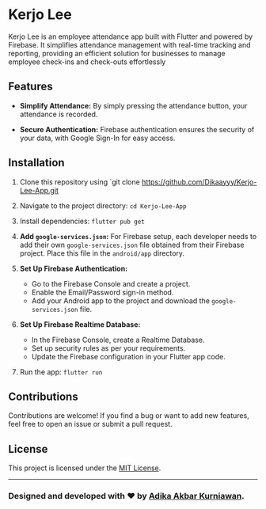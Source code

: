 # Kerjo Lee

Kerjo Lee is an employee attendance app built with Flutter and powered by Firebase. It simplifies attendance management with real-time tracking and reporting, providing an efficient solution for businesses to manage employee check-ins and check-outs effortlessly


## Features

- **Simplify Attendance:** By simply pressing the attendance button, your attendance is recorded.

- **Secure Authentication:** Firebase authentication ensures the security of your data, with Google Sign-In for easy access.

## Installation

1. Clone this repository using `git clone https://github.com/Dikaayyy/Kerjo-Lee-App.git
2. Navigate to the project directory: `cd Kerjo-Lee-App`
3. Install dependencies: `flutter pub get`
4. **Add `google-services.json`:** For Firebase setup, each developer needs to add their own `google-services.json` file obtained from their Firebase project. Place this file in the `android/app` directory.

6. **Set Up Firebase Authentication:**
   - Go to the Firebase Console and create a project.
   - Enable the Email/Password sign-in method.
   - Add your Android app to the project and download the `google-services.json` file.

7. **Set Up Firebase Realtime Database:**
   - In the Firebase Console, create a Realtime Database.
   - Set up security rules as per your requirements.
   - Update the Firebase configuration in your Flutter app code.

8. Run the app: `flutter run`

## Contributions

Contributions are welcome! If you find a bug or want to add new features, feel free to open an issue or submit a pull request.

## License

This project is licensed under the [MIT License](/LICENSE).

-----

### Designed and developed with ❤️ by [Adika Akbar Kurniawan](https://www.linkedin.com/in/adika-akbar-kurniawan/).
